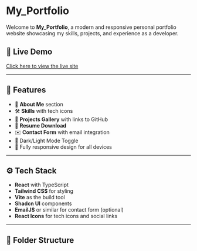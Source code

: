 # My_Portfolio

Welcome to **My_Portfolio**, a modern and responsive personal portfolio website showcasing my skills, projects, and experience as a developer.

## 🚀 Live Demo

[Click here to view the live site](https://your-live-site-link.com)

---

## 🧠 Features

- 💼 **About Me** section
- 🛠️ **Skills** with tech icons
- 📁 **Projects Gallery** with links to GitHub
- 🧾 **Resume Download**
- ✉️ **Contact Form** with email integration
- 🌙 Dark/Light Mode Toggle
- 📱 Fully responsive design for all devices

---

## ⚙️ Tech Stack

- **React** with TypeScript
- **Tailwind CSS** for styling
- **Vite** as the build tool
- **Shadcn UI** components
- **EmailJS** or similar for contact form (optional)
- **React Icons** for tech icons and social links

---

## 📁 Folder Structure

